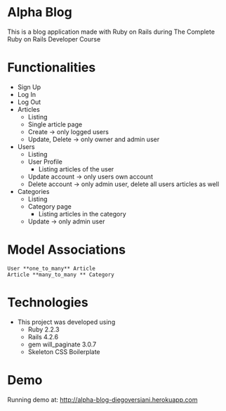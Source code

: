 # Alpha Blog

This is a blog application made with Ruby on Rails during The Complete Ruby on Rails Developer Course

# Functionalities

- Sign Up
- Log In
- Log Out
- Articles
  - Listing
  - Single article page
  - Create -> only logged users
  - Update, Delete -> only owner and admin user
- Users
  - Listing
  - User Profile
    - Listing articles of the user
  - Update account -> only users own account
  - Delete account -> only admin user, delete all users articles as well
- Categories
  - Listing
  - Category page
    - Listing articles in the category
  - Update -> only admin user

# Model Associations

```
User **one_to_many** Article
Article **many_to_many ** Category
```

# Technologies

- This project was developed using
  - Ruby 2.2.3
  - Rails 4.2.6
  - gem will_paginate 3.0.7
  - Skeleton CSS Boilerplate

# Demo

Running demo at: http://alpha-blog-diegoversiani.herokuapp.com